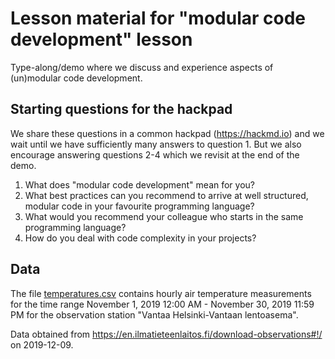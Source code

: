 

# Lesson material for "modular code development" lesson

Type-along/demo where we discuss and experience aspects of (un)modular code development.


## Starting questions for the hackpad

We share these questions in a common hackpad (https://hackmd.io) and we wait until we have sufficiently many
answers to question 1. But we also encourage answering questions 2-4 which we revisit at the end of the demo.

1. What does "modular code development" mean for you?
2. What best practices can you recommend to arrive at well structured, modular code in your favourite programming language?
3. What would you recommend your colleague who starts in the same programming language?
4. How do you deal with code complexity in your projects?


## Data

The file [temperatures.csv](temperatures.csv) contains hourly air temperature measurements
for the time range November 1, 2019 12:00 AM - November 30, 2019 11:59 PM
for the observation station "Vantaa Helsinki-Vantaan lentoasema".

Data obtained from https://en.ilmatieteenlaitos.fi/download-observations#!/ on
2019-12-09.
